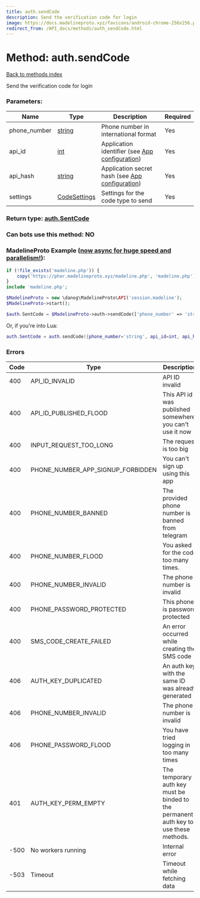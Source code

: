 ```yaml
---
title: auth.sendCode
description: Send the verification code for login
image: https://docs.madelineproto.xyz/favicons/android-chrome-256x256.png
redirect_from: /API_docs/methods/auth_sendCode.html
---
```

# Method: auth.sendCode
[Back to methods index](index.md)



Send the verification code for login

### Parameters:

| Name     |    Type       | Description | Required |
|----------|---------------|-------------|----------|
|phone\_number|[string](../types/string.md) | Phone number in international format | Yes|
|api\_id|[int](../types/int.md) | Application identifier (see [App configuration](https://core.telegram.org/myapp)) | Yes|
|api\_hash|[string](../types/string.md) | Application secret hash (see [App configuration](https://core.telegram.org/myapp)) | Yes|
|settings|[CodeSettings](../types/CodeSettings.md) | Settings for the code type to send | Yes|


### Return type: [auth.SentCode](../types/auth.SentCode.md)

### Can bots use this method: **NO**


### MadelineProto Example ([now async for huge speed and parallelism!](https://docs.madelineproto.xyz/docs/ASYNC.html)):


```php
if (!file_exists('madeline.php')) {
    copy('https://phar.madelineproto.xyz/madeline.php', 'madeline.php');
}
include 'madeline.php';

$MadelineProto = new \danog\MadelineProto\API('session.madeline');
$MadelineProto->start();

$auth.SentCode = $MadelineProto->auth->sendCode(['phone_number' => 'string', 'api_id' => int, 'api_hash' => 'string', 'settings' => CodeSettings, ]);
```

Or, if you're into Lua:

```lua
auth.SentCode = auth.sendCode({phone_number='string', api_id=int, api_hash='string', settings=CodeSettings, })
```

### Errors

| Code | Type     | Description   |
|------|----------|---------------|
|400|API_ID_INVALID|API ID invalid|
|400|API_ID_PUBLISHED_FLOOD|This API id was published somewhere, you can't use it now|
|400|INPUT_REQUEST_TOO_LONG|The request is too big|
|400|PHONE_NUMBER_APP_SIGNUP_FORBIDDEN|You can't sign up using this app|
|400|PHONE_NUMBER_BANNED|The provided phone number is banned from telegram|
|400|PHONE_NUMBER_FLOOD|You asked for the code too many times.|
|400|PHONE_NUMBER_INVALID|The phone number is invalid|
|400|PHONE_PASSWORD_PROTECTED|This phone is password protected|
|400|SMS_CODE_CREATE_FAILED|An error occurred while creating the SMS code|
|406|AUTH_KEY_DUPLICATED|An auth key with the same ID was already generated|
|406|PHONE_NUMBER_INVALID|The phone number is invalid|
|406|PHONE_PASSWORD_FLOOD|You have tried logging in too many times|
|401|AUTH_KEY_PERM_EMPTY|The temporary auth key must be binded to the permanent auth key to use these methods.|
|-500|No workers running|Internal error|
|-503|Timeout|Timeout while fetching data|


